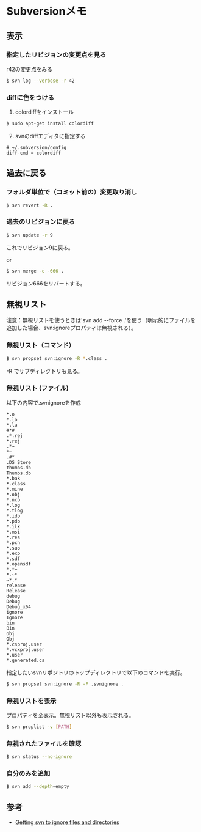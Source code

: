 # Subversionメモ

## 表示
### 指定したリビジョンの変更点を見る
r42の変更点をみる
```bash
$ svn log --verbose -r 42
```

### diffに色をつける
1. colordiffをインストール
```bash
$ sudo apt-get install colordiff
```

2. svnのdiffエディタに指定する
```config
# ~/.subversion/config
diff-cmd = colordiff
```

## 過去に戻る
### フォルダ単位で（コミット前の）変更取り消し
```bash
$ svn revert -R .
```

### 過去のリビジョンに戻る
```bash
$ svn update -r 9
```
これでリビジョン9に戻る。

or

```bash
$ svn merge -c -666 .
```
リビジョン666をリバートする。

## 無視リスト
注意：無視リストを使うときは'svn add --force .'を使う（明示的にファイルを追加した場合、svn:ignoreプロパティは無視される）。

### 無視リスト（コマンド）
```bash
$ svn propset svn:ignore -R *.class .
```

-R でサブディレクトリも見る。

### 無視リスト (ファイル)
以下の内容で.svnignoreを作成

```
*.o
*.lo
*.la
#*#
.*.rej
*.rej
.*~
*~
.#*
.DS_Store
thumbs.db
Thumbs.db
*.bak
*.class
*.mine
*.obj
*.ncb
*.log
*.tlog
*.idb
*.pdb
*.ilk
*.msi
*.res
*.pch
*.suo
*.exp
*.sdf
*.opensdf
*.*~
*.~*
~*.*
release
Release
debug
Debug
Debug_x64
ignore
Ignore
bin
Bin
obj
Obj
*.csproj.user
*.vcxproj.user
*.user
*.generated.cs 
```

指定したいsvnリポジトリのトップディレクトリで以下のコマンドを実行。

```bash
$ svn propset svn:ignore -R -F .svnignore .
```

### 無視リストを表示
プロパティを全表示。無視リスト以外も表示される。
```bash
$ svn proplist -v [PATH]
```

### 無視されたファイルを確認
```bash
$ svn status --no-ignore
```

### 自分のみを追加
```bash
$ svn add --depth=empty
```


## 参考
* [Getting svn to ignore files and directories](http://superchlorine.com/2013/08/getting-svn-to-ignore-files-and-directories/)
